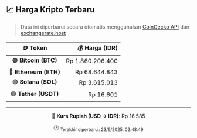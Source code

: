 

<!-- HARGA_KRIPTO -->
## 📈 Harga Kripto Terbaru

> Data ini diperbarui secara otomatis menggunakan [CoinGecko API](https://www.coingecko.com/) dan [exchangerate.host](https://exchangerate.host/)

<div align="center">

| 🪙 Token | 💰 Harga (IDR) |
|:------:|---------------:|
| 🟠 **Bitcoin (BTC)**   | Rp 1.860.206.400 |
| 🔵 **Ethereum (ETH)**  | Rp 68.644.843 |
| 🟣 **Solana (SOL)**    | Rp 3.615.013 |
| 🟢 **Tether (USDT)**   | Rp 16.601 |

---

💱 **Kurs Rupiah (USD → IDR)**: Rp 16.585

🕒 <sub>Terakhir diperbarui: 23/9/2025, 02.48.49</sub>

</div>
<!-- /HARGA_KRIPTO -->